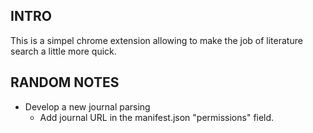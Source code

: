 INTRO
---------
This is a simpel chrome extension allowing to make the job of literature search a little more quick.


RANDOM NOTES
---------
- Develop a new journal parsing
   - Add journal URL in the manifest.json "permissions" field.
